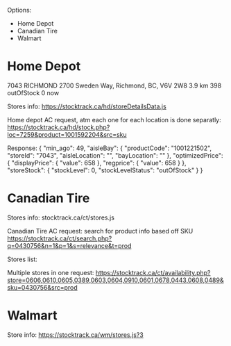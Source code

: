 Options:
- Home Depot
- Canadian Tire
- Walmart


# Home Depot

7043	RICHMOND	2700 Sweden Way, Richmond, BC, V6V 2W8	3.9 km	398	outOfStock	0	now

Stores info:
https://stocktrack.ca/hd/storeDetailsData.js

Home depot AC request, atm each one for each location is done separatly:
https://stocktrack.ca/hd/stock.php?loc=7259&product=1001592204&src=sku

Response:
{
    "min_ago": 49,
    "aisleBay": {
        "productCode": "1001221502",
        "storeId": "7043",
        "aisleLocation": "",
        "bayLocation": ""
    },
    "optimizedPrice": {
        "displayPrice": {
            "value": 658
        },
        "regprice": {
            "value": 658
        }
    },
    "storeStock": {
        "stockLevel": 0,
        "stockLevelStatus": "outOfStock"
    }
}


# Canadian Tire

Stores info:
stocktrack.ca/ct/stores.js

Canadian Tire AC request:
search for product info based off SKU 
https://stocktrack.ca/ct/search.php?q=0430756&n=1&p=1&s=relevance&t=prod

Stores list:

Multiple stores in one request:
https://stocktrack.ca/ct/availability.php?store=0606,0610,0605,0389,0603,0604,0910,0601,0678,0443,0608,0489&sku=0430756&src=prod

# Walmart

Store info:
https://stocktrack.ca/wm/stores.js?3
